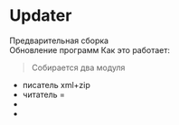 # Updater

Предварительная сборка\
Обновление программ
Как это работает:
>Собирается 
два модуля
* писатель xml+zip
* читатель =
*
*

